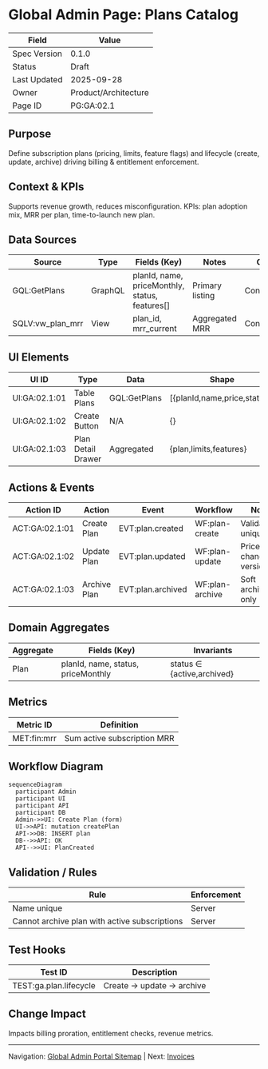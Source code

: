 # Global Admin Page: Plans Catalog

| Field | Value |
|-------|-------|
| Spec Version | 0.1.0 |
| Status | Draft |
| Last Updated | 2025-09-28 |
| Owner | Product/Architecture |
| Page ID | PG:GA:02.1 |

## Purpose

Define subscription plans (pricing, limits, feature flags) and lifecycle (create, update, archive) driving billing & entitlement enforcement.

## Context & KPIs

Supports revenue growth, reduces misconfiguration. KPIs: plan adoption mix, MRR per plan, time-to-launch new plan.

## Data Sources

| Source | Type | Fields (Key) | Notes | Class | PII |
|--------|------|--------------|-------|-------|-----|
| GQL:GetPlans | GraphQL | planId, name, priceMonthly, status, features[] | Primary listing | Confidential | N |
| SQLV:vw_plan_mrr | View | plan_id, mrr_current | Aggregated MRR | Confidential | N |

## UI Elements

| UI ID | Type | Data | Shape | Class | PII | Notes |
|-------|------|------|-------|-------|-----|-------|
| UI:GA:02.1:01 | Table Plans | GQL:GetPlans | [{planId,name,price,status}] | Confidential | N | Sortable |
| UI:GA:02.1:02 | Create Button | N/A | {} | Internal | N | Opens modal |
| UI:GA:02.1:03 | Plan Detail Drawer | Aggregated | {plan,limits,features} | Confidential | N | Lazy load |

## Actions & Events

| Action ID | Action | Event | Workflow | Notes |
|-----------|--------|-------|----------|-------|
| ACT:GA:02.1:01 | Create Plan | EVT:plan.created | WF:plan-create | Validates uniqueness |
| ACT:GA:02.1:02 | Update Plan | EVT:plan.updated | WF:plan-update | Price change versioning |
| ACT:GA:02.1:03 | Archive Plan | EVT:plan.archived | WF:plan-archive | Soft archive only |

## Domain Aggregates

| Aggregate | Fields (Key) | Invariants |
|-----------|--------------|-----------|
| Plan | planId, name, status, priceMonthly | status ∈ {active,archived} |

## Metrics

| Metric ID | Definition |
|-----------|------------|
| MET:fin:mrr | Sum active subscription MRR |

## Workflow Diagram

```mermaid
sequenceDiagram
  participant Admin
  participant UI
  participant API
  participant DB
  Admin->>UI: Create Plan (form)
  UI->>API: mutation createPlan
  API->>DB: INSERT plan
  DB-->>API: OK
  API-->>UI: PlanCreated
```

## Validation / Rules

| Rule | Enforcement |
|------|------------|
| Name unique | Server |
| Cannot archive plan with active subscriptions | Server |

## Test Hooks

| Test ID | Description |
|---------|-------------|
| TEST:ga.plan.lifecycle | Create → update → archive |

## Change Impact

Impacts billing proration, entitlement checks, revenue metrics.

---
Navigation: [Global Admin Portal Sitemap](portal_global_admin_sitemap.md) | Next: [Invoices](ga_pg_02_2_invoices.md)
